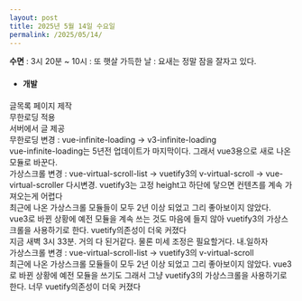 ```yaml
---
layout: post
title: 2025년 5월 14일 수요일
permalink: /2025/05/14/
---
```

**수면** : 3시 20분 ~ 10시 : 또 햇살 가득한 날 : 요새는 정말 잠을 잘자고 있다.
* #### 개발
글목록 페이지 제작<br/>
무한로딩 적용<br/>
서버에서 글 제공<br/>
무한로딩 변경 : vue-infinite-loading → v3-infinite-loading<br/>
vue-infinite-loading는 5년전 업데이트가 마지막이다. 그래서 vue3용으로 새로 나온 모듈로 바꾼다.<br/>
가상스크롤 변경 : vue-virtual-scroll-list → vuetify3의 v-virtual-scroll → vue-virtual-scroller 다시변경. vuetify3는 고정 height고 하단에 닿으면 컨텐츠를 계속 가져오는게 어렵다<br/>
최근에 나온 가상스크롤 모듈들이 모두 2년 이상 되었고 그리 좋아보이지 않았다.<br/>
vue3로 바뀐 상황에 예전 모듈을 계속 쓰는 것도 마음에 들지 않아 vuetify3의 가상스크롤을 사용하기로 한다. vuetify의존성이 더욱 커졌다<br/>
지금 새벽 3시 33분. 거의 다 된거같다. 물론 미세 조정은 필요할거다. 내.일하자<br/>
가상스크롤 변경 : vue-virtual-scroll-list → vuetify3의 v-virtual-scroll<br/>
최근에 나온 가상스크롤 모듈들이 모두 2년 이상 되었고 그리 좋아보이지 않았다. vue3로 바뀐 상황에 예전 모듈을 쓰기도 그래서 그냥 vuetify3의 가상스크롤을 사용하기로 한다. 너무 vuetify의존성이 더욱 커졌다